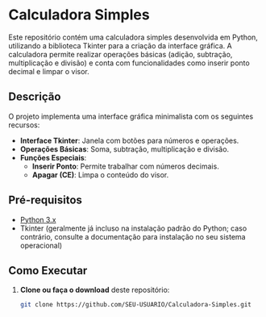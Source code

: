 # Calculadora Simples

Este repositório contém uma calculadora simples desenvolvida em Python, utilizando a biblioteca Tkinter para a criação da interface gráfica. A calculadora permite realizar operações básicas (adição, subtração, multiplicação e divisão) e conta com funcionalidades como inserir ponto decimal e limpar o visor.

## Descrição

O projeto implementa uma interface gráfica minimalista com os seguintes recursos:

- **Interface Tkinter**: Janela com botões para números e operações.
- **Operações Básicas**: Soma, subtração, multiplicação e divisão.
- **Funções Especiais**:
  - **Inserir Ponto**: Permite trabalhar com números decimais.
  - **Apagar (CE)**: Limpa o conteúdo do visor.

## Pré-requisitos

- [Python 3.x](https://www.python.org/downloads/)
- Tkinter (geralmente já incluso na instalação padrão do Python; caso contrário, consulte a documentação para instalação no seu sistema operacional)

## Como Executar

1. **Clone ou faça o download** deste repositório:
   ```bash
   git clone https://github.com/SEU-USUARIO/Calculadora-Simples.git

